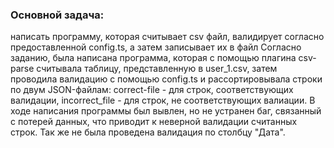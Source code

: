 <h3>Основной задача:</h3>
<span>написать программу, которая считывает csv файл, валидирует согласно предоставленной config.ts, а затем записывает их в файл</span>
<span>Согласно заданию, была написана программа, которая с помощью плагина csv-parse считывала таблицу, представленную в user_1.csv, затем проводила валидацию с помощью config.ts и рассортировывала строки по двум JSON-файлам: correct-file - для строк, соответствующих валидации, incorrect_file - для строк, не соответствующих валиации.</span>
<span>В ходе написания программы был вывлен, но не устранен баг, связанный с потерей данных, что приводит к неверной валидации считанных строк. Так же не была проведена валидация по столбцу "Дата".</span>
